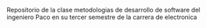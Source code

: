 Repositorio de la clase metodologias de desarrollo de software del ingeniero Paco en su tercer semestre de la carrera de electronica
